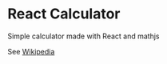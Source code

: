 # React Calculator

Simple calculator made with React and mathjs

See [Wikipedia](https://en.wikipedia.org/wiki/Calculator_input_methods)